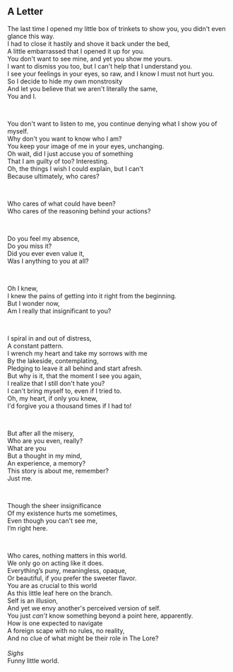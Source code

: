 ## A Letter


<p>
The last time I opened my little box of trinkets to show you, you didn't even glance this way. <br/>
I had to close it hastily and shove it back under the bed, <br/>
A little embarrassed that I opened it up for you. <br/>
You don't want to see mine, and yet you show me yours. <br/>
I want to dismiss you too, but I can't help that I understand you. <br/>
I see your feelings in your eyes, so raw, and I know I must not hurt you. <br/>
So I decide to hide my own monstrosity <br/>
And let you believe that we aren't literally the same, <br/>
You and I. <br/>
</p>
<br/>
<p>
You don't want to listen to me, you continue denying what I show you of myself. <br/>
Why don't you want to know who I am? <br/>
You keep your image of me in your eyes, unchanging. <br/>
Oh wait, did I just accuse you of something <br/>
That I am guilty of too? Interesting. <br/>
Oh, the things I wish I could explain, but I can't <br/>
Because ultimately, who cares? <br/>
</p>
<br/>
<p>
Who cares of what could have been? <br/>
Who cares of the reasoning behind your actions? <br/>
</p>
<br/>
<p>
Do you feel my absence, <br/>
Do you miss it? <br/>
Did you ever even value it, <br/>
Was I anything to you at all? <br/>
</p>
<br/>
<p>
Oh I knew, <br/>
I knew the pains of getting into it right from the beginning. <br/>
But I wonder now, <br/>
Am I really that insignificant to you? <br/>
</p>
<br/>
<p>
I spiral in and out of distress, <br/>
A constant pattern. <br/>
I wrench my heart and take my sorrows with me <br/>
By the lakeside, contemplating, <br/>
Pledging to leave it all behind and start afresh. <br/>
But why is it, that the moment I see you again, <br/>
I realize that I still don't hate you? <br/>
I can't bring myself to, even if I tried to. <br/>
Oh, my heart, if only you knew, <br/>
I'd forgive you a thousand times if I had to! <br/>
</p>
<br/>
<p>
But after all the misery, <br/>
Who are you even, really? <br/>
What are you <br/>
But a thought in my mind, <br/>
An experience, a memory? <br/>
This story is about me, remember? <br/>
Just me. <br/>
</p>
<br/>
<p>
Though the sheer insignificance <br/>
Of my existence hurts me sometimes, <br/>
Even though you can't see me, <br/>
I’m right here. <br/>
</p>
<br/>
<p>
Who cares, nothing matters in this world. <br/>
We only go on acting like it does. <br/>
Everything’s puny, meaningless, opaque, <br/>
Or beautiful, if you prefer the sweeter flavor. <br/>
You are as crucial to this world <br/>
As this little leaf here on the branch. <br/>
Self is an illusion, <br/>
And yet we envy another's perceived version of self. <br/>
You just <i>can’t</i> know something beyond a point here, apparently. <br/>
How is one expected to navigate <br/>
A foreign scape with no rules, no reality, <br/>
And no clue of what might be their role in The Lore? <br/>
<br/>
<i>Sighs</i> <br/>
Funny little world. <br/>
</p>
